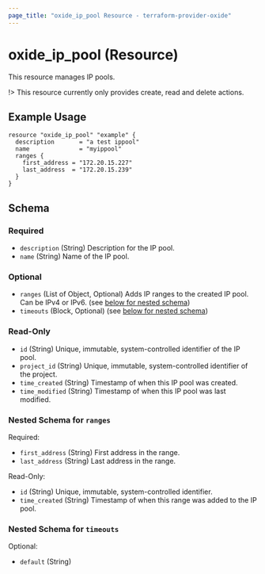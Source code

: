 ```yaml
---
page_title: "oxide_ip_pool Resource - terraform-provider-oxide"
---
```


# oxide_ip_pool (Resource)

This resource manages IP pools.

!> This resource currently only provides create, read and delete actions.

## Example Usage

```hcl
resource "oxide_ip_pool" "example" {
  description       = "a test ippool"
  name              = "myippool"
  ranges {
    first_address = "172.20.15.227"
    last_address  = "172.20.15.239"
  }
}
```

## Schema

### Required

- `description` (String) Description for the IP pool.
- `name` (String) Name of the IP pool.

### Optional

- `ranges` (List of Object, Optional) Adds IP ranges to the created IP pool. Can be IPv4 or IPv6. (see [below for nested schema](#nestedblock--ranges))
- `timeouts` (Block, Optional) (see [below for nested schema](#nestedblock--timeouts))

### Read-Only

- `id` (String) Unique, immutable, system-controlled identifier of the IP pool.
- `project_id` (String) Unique, immutable, system-controlled identifier of the project.
- `time_created` (String) Timestamp of when this IP pool was created.
- `time_modified` (String) Timestamp of when this IP pool was last modified.

<a id="nestedblock--ranges"></a>

### Nested Schema for `ranges`

Required:

- `first_address` (String) First address in the range.
- `last_address` (String) Last address in the range.

Read-Only:

- `id` (String) Unique, immutable, system-controlled identifier.
- `time_created` (String) Timestamp of when this range was added to the IP pool.

<a id="nestedblock--timeouts"></a>

### Nested Schema for `timeouts`

Optional:

- `default` (String)
